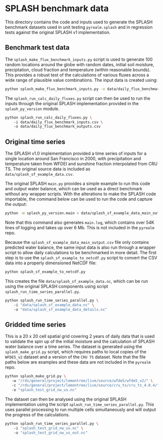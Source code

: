 # SPLASH benchmark data

This directory contains the code and inputs used to generate the SPLASH benchmark
datasets used in unit testing `pyrealm.splash` and in regression tests against the
original SPLASH v1 implementation.

## Benchmark test data

The `splash_make_flux_benchmark_inputs.py` script is used to generate 100 random
locations around the globe with random dates, initial soil moisture, preciptation,
cloud fraction and temperature (within reasonable bounds). This provides a robust test
of the calculations of various fluxes across a wide range of plausible value
combinations. The input data is created using:

```sh
python splash_make_flux_benchmark_inputs.py -o data/daily_flux_benchmark_inputs.csv
```

The `splash_run_calc_daily_fluxes.py` script can then be used to run the inputs through
the original SPLASH implementation provided in the `splash_py_version` module.

```sh
python splash_run_calc_daily_fluxes.py \ 
    -i data/daily_flux_benchmark_inputs.csv \ 
    -o data/daily_flux_benchmark_outputs.csv
```

## Original time series

The SPLASH v1.0 implementation provided a time series of inputs for a single location
around San Francisco in 2000, with precipitation and temperature taken from WFDEI and
sunshine fraction interpolated from CRU TS. The original source data is included as
`data/splash_sf_example_data.csv`.

The original SPLASH `main.py` provides a simple example to run this code and output
water balance, which can be used as a direct benchmark without any wrapper scripts. With
the alterations to make the SPLASH code importable, the command below can be used to run
the code and capture the output:

```sh
python -m splash_py_version.main > data/splash_sf_example_data_main_output.csv
```

Note that this command also generates `main.log`, which contains over 54K lines of
logging and takes up over 6 Mb. This is not included in the `pyrealm` repo.

Because the `splash_sf_example_data_main_output.csv` file only contains predicted water
balance, the same input data is also run through a wrapper script to allow daily
calculations to be benchmarked in more detail. The first step is to use the
`splash_sf_example_to_netcdf.py` script to convert the CSV data into a properly
dimensioned NetCDF file:

```sh
python splash_sf_example_to_netcdf.py
```

This creates the file `data/splash_sf_example_data.nc`, which can be run using the
original SPLASH components using script `splash_run_time_series_parallel.py`.

```sh
python splash_run_time_series_parallel.py \ 
    -i "data/splash_sf_example_data.nc" \ 
    -o "data/splash_sf_example_data_details.nc"
```

## Gridded time series

This is a 20 x 20 cell spatial grid covering 2 years of daily data that is used to
validate the spin up of the initial moisture and the calculation of SPLASH water balance
over a time series. The dataset is generated using the `splash_make_grid.py` script,
which requires paths to local copies of the `WFDE5_v2` dataset and a version of the
`CRU TS` dataset. Note that the file paths below are examples and these data are not
included in the `pyrealm` repo.

```sh
python splash_make_grid.py \ 
   -w "/rds/general/project/lemontree/live/source/wfde5/wfde5_v2/" \ 
   -c "/rds/general/project/lemontree/live/source/cru_ts/cru_ts_4.0.4/" \ 
   -o "splash_test_grid_nw_us.nc"
```

The dataset can then be analysed using the original SPLASH implementation using the
script `splash_run_time_series_parallel.py`. This uses parallel processing to run
multiple cells simultaneously and will output the progress of the calculations.

```sh
python splash_run_time_series_parallel.py \ 
    -i "splash_test_grid_nw_us.nc" \ 
    -o "splash_test_grid_nw_us_out.nc"
```
